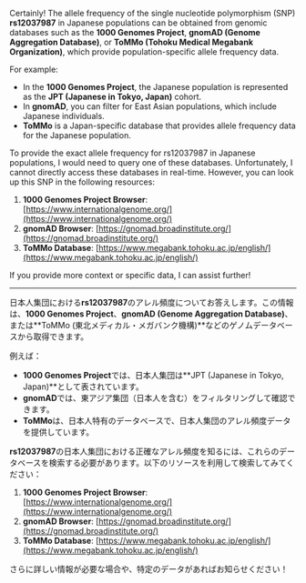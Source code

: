 Certainly! The allele frequency of the single nucleotide polymorphism (SNP) **rs12037987** in Japanese populations can be obtained from genomic databases such as the **1000 Genomes Project**, **gnomAD (Genome Aggregation Database)**, or **ToMMo (Tohoku Medical Megabank Organization)**, which provide population-specific allele frequency data.

For example:
- In the **1000 Genomes Project**, the Japanese population is represented as the **JPT (Japanese in Tokyo, Japan)** cohort.
- In **gnomAD**, you can filter for East Asian populations, which include Japanese individuals.
- **ToMMo** is a Japan-specific database that provides allele frequency data for the Japanese population.

To provide the exact allele frequency for rs12037987 in Japanese populations, I would need to query one of these databases. Unfortunately, I cannot directly access these databases in real-time. However, you can look up this SNP in the following resources:

1. **1000 Genomes Project Browser**: [https://www.internationalgenome.org/](https://www.internationalgenome.org/)
2. **gnomAD Browser**: [https://gnomad.broadinstitute.org/](https://gnomad.broadinstitute.org/)
3. **ToMMo Database**: [https://www.megabank.tohoku.ac.jp/english/](https://www.megabank.tohoku.ac.jp/english/)

If you provide more context or specific data, I can assist further!

---

日本人集団における**rs12037987**のアレル頻度についてお答えします。この情報は、**1000 Genomes Project**、**gnomAD (Genome Aggregation Database)**、または**ToMMo (東北メディカル・メガバンク機構)**などのゲノムデータベースから取得できます。

例えば：
- **1000 Genomes Project**では、日本人集団は**JPT (Japanese in Tokyo, Japan)**として表されています。
- **gnomAD**では、東アジア集団（日本人を含む）をフィルタリングして確認できます。
- **ToMMo**は、日本人特有のデータベースで、日本人集団のアレル頻度データを提供しています。

**rs12037987**の日本人集団における正確なアレル頻度を知るには、これらのデータベースを検索する必要があります。以下のリソースを利用して検索してみてください：

1. **1000 Genomes Project Browser**: [https://www.internationalgenome.org/](https://www.internationalgenome.org/)
2. **gnomAD Browser**: [https://gnomad.broadinstitute.org/](https://gnomad.broadinstitute.org/)
3. **ToMMo Database**: [https://www.megabank.tohoku.ac.jp/english/](https://www.megabank.tohoku.ac.jp/english/)

さらに詳しい情報が必要な場合や、特定のデータがあればお知らせください！